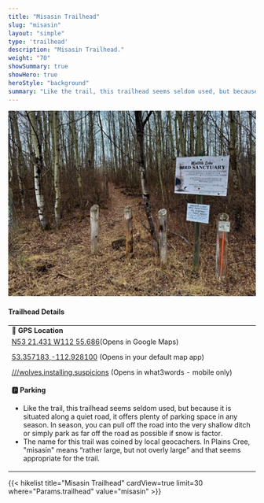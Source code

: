 ```yaml
---
title: "Misasin Trailhead"
slug: "misasin"
layout: "simple"
type: 'trailhead'
description: "Misasin Trailhead."
weight: "70"
showSummary: true
showHero: true
heroStyle: "background"
summary: "Like the trail, this trailhead seems seldom used, but because it is situated along a quiet road, it offers plenty of parking space in any season. In season, you can pull off the road into the very shallow ditch or simply park as far off the road as possible if snow is factor."
---
```

<div class="flex flex-col text-surface shadow-secondary-1 dark:bg-surface-dark dark:text-white max-w-max lg:flex-row"> 
  <div class="w-full lg:w-1/2" style="margin-bottom: 20px;">

![Misasin Trailhead](featured-misasin.jpg "Misasin Trailhead")

  </div>
  <div class="flex flex-col justify-start pl-5 lg:w-1/2">
    <h4 class="text-xl font-large mt-0">Trailhead Details</h4>
      <table width=100% class="w-full">
      <tbody>
        <tr>
          <td valign="top" width="100%" class="mb-2 text-base" colspan="2"><b>🧭 GPS Location</b></td>
        </tr>
        <tr>
          <td valign="top" colspan="2" class="my-4 text-base"><a href="https://maps.app.goo.gl/34r3stN2LZ2viuLe7" target="_blank">N53 21.431 W112 55.686</a>(Opens in Google Maps)</br>
          <p><a href="geo:53.357183,-112.928100">53.357183,-112.928100</a> (Opens in your default map app)</p>
          <p><a href="wolves.installing.suspicions://show?threewords=wolves.installing.suspicions">///wolves.installing.suspicions</a> (Opens in what3words - mobile only)</p>
          </td>
        </tr>
        <tr>
          <td valign="top" class="mb-2 text-base"><b>🅿️ Parking</b></td>
        </tr>
        <tr>
          <td valign="top" colspan="2" class="my-4 text-base"><ul><li>Like the trail, this trailhead seems seldom used, but because it is situated along a quiet road, it offers plenty of parking space in any season. In season, you can pull off the road into the very shallow ditch or simply park as far off the road as possible if snow is factor.</li><li>The name for this trail was coined by local geocachers. In Plains Cree, "misasin" means “rather large, but not overly large” and that seems appropriate for the trail.</li>
          </ul></td>
        </tr>
      </tbody>
      </table>
  </div>
</div>
{{< hikelist title="Misasin Trailhead" cardView=true limit=30 where="Params.trailhead" value="misasin" >}}
